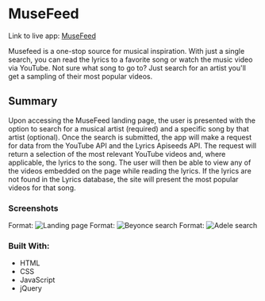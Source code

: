 # MuseFeed

Link to live app: [MuseFeed](https://rogtang.github.io/musefeed/)

Musefeed is a one-stop source for musical inspiration. With just a single search, you can read the lyrics to a favorite song or watch the music video via YouTube. Not sure what song to go to? Just search for an artist you'll get a sampling of their most popular videos.


## Summary
Upon accessing the MuseFeed landing page, the user is presented with the option to search for a musical artist (required) and a specific song by that artist (optional). Once the search is submitted, the app will make a request for data from the YouTube API and the Lyrics Apiseeds API. The request will return a selection of the most relevant YouTube videos and, where applicable, the lyrics to the song. The user will then be able to view any of the videos embedded on the page while reading the lyrics. If the lyrics are not found in the Lyrics database, the site will present the most popular videos for that song.

### Screenshots
Format: ![Landing page](/screenshots/musefeed_landing)
Format: ![Beyonce search](/screenshots/musefeed_beyonce)
Format: ![Adele search](/screenshots/musefeed_adele2)

### Built With:
 - HTML
 - CSS
 - JavaScript
 - jQuery


